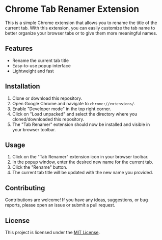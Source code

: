 # Chrome Tab Renamer Extension

This is a simple Chrome extension that allows you to rename the title of the current tab. With this extension, you can easily customize the tab name to better organize your browser tabs or to give them more meaningful names.

## Features

- Rename the current tab title
- Easy-to-use popup interface
- Lightweight and fast

## Installation

1. Clone or download this repository.
2. Open Google Chrome and navigate to `chrome://extensions/`.
3. Enable "Developer mode" in the top right corner.
4. Click on "Load unpacked" and select the directory where you cloned/downloaded this repository.
5. The "Tab Renamer" extension should now be installed and visible in your browser toolbar.

## Usage

1. Click on the "Tab Renamer" extension icon in your browser toolbar.
2. In the popup window, enter the desired new name for the current tab.
3. Click the "Rename" button.
4. The current tab title will be updated with the new name you provided.

## Contributing

Contributions are welcome! If you have any ideas, suggestions, or bug reports, please open an issue or submit a pull request.

## License

This project is licensed under the [MIT License](LICENSE).
